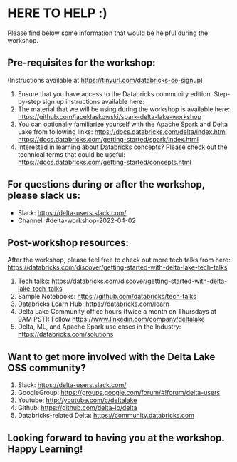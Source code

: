 # HERE TO HELP :)
Please find below some information that would be helpful during the workshop.

## Pre-requisites for the workshop: 
(Instructions available at https://tinyurl.com/databricks-ce-signup)

1. Ensure that you have access to the Databricks community edition. Step-by-step sign up instructions available here: 
2. The material that we will be using during the workshop is available here: https://github.com/jaceklaskowski/spark-delta-lake-workshop
3. You can optionally familiarize yourself with the Apache Spark and Delta Lake from following links:
    https://docs.databricks.com/delta/index.html
    https://docs.databricks.com/getting-started/spark/index.html
4. Interested in learning about Databricks concepts? Please check out the technical terms that could be useful: https://docs.databricks.com/getting-started/concepts.html

## For questions during or after the workshop, please slack us: 
* Slack: https://delta-users.slack.com/
* Channel: #delta-workshop-2022-04-02

## Post-workshop resources: 
After the workshop, please feel free to check out more tech talks from here: https://databricks.com/discover/getting-started-with-delta-lake-tech-talks
1. Tech talks: https://databricks.com/discover/getting-started-with-delta-lake-tech-talks
2. Sample Notebooks: https://github.com/databricks/tech-talks
3. Databricks Learn Hub: https://databricks.com/learn
4. Delta Lake Community office hours (twice a month on Thursdays at 9AM PST): Follow https://www.linkedin.com/company/deltalake
5. Delta, ML, and Apache Spark use cases in the Industry: https://databricks.com/solutions


## Want to get more involved with the Delta Lake OSS community?
1. Slack: https://delta-users.slack.com/
2. GoogleGroup: https://groups.google.com/forum/#!forum/delta-users
3. Youtube: http://youtube.com/c/deltalake
4. Github: https://github.com/delta-io/delta
5. Databricks-related Delta: https://community.databricks.com


## Looking forward to having you at the workshop. Happy Learning!
